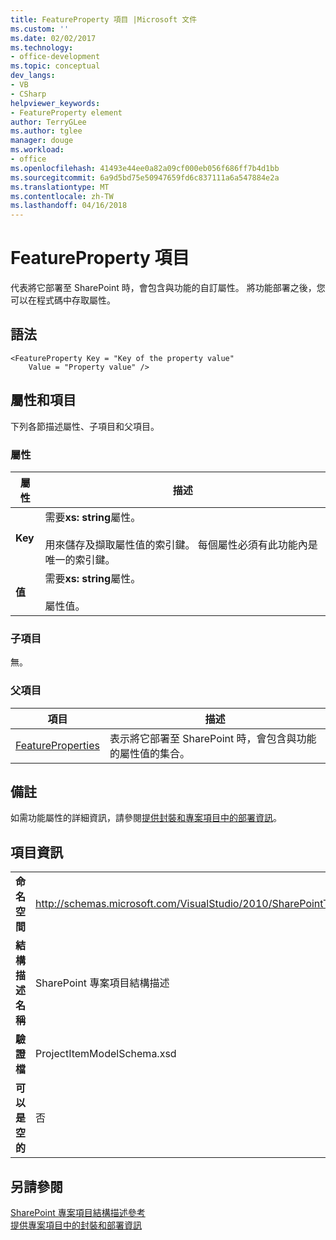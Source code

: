 ```yaml
---
title: FeatureProperty 項目 |Microsoft 文件
ms.custom: ''
ms.date: 02/02/2017
ms.technology:
- office-development
ms.topic: conceptual
dev_langs:
- VB
- CSharp
helpviewer_keywords:
- FeatureProperty element
author: TerryGLee
ms.author: tglee
manager: douge
ms.workload:
- office
ms.openlocfilehash: 41493e44ee0a82a09cf000eb056f686ff7b4d1bb
ms.sourcegitcommit: 6a9d5bd75e50947659fd6c837111a6a547884e2a
ms.translationtype: MT
ms.contentlocale: zh-TW
ms.lasthandoff: 04/16/2018
---
```

# <a name="featureproperty-element"></a>FeatureProperty 項目
  代表將它部署至 SharePoint 時，會包含與功能的自訂屬性。 將功能部署之後，您可以在程式碼中存取屬性。  
  
## <a name="syntax"></a>語法  
  
```  
<FeatureProperty Key = "Key of the property value"  
    Value = "Property value" />  
```  
  
## <a name="attributes-and-elements"></a>屬性和項目  
 下列各節描述屬性、子項目和父項目。  
  
### <a name="attributes"></a>屬性  
  
|屬性|描述|  
|---------------|-----------------|  
|**Key**|需要**xs: string**屬性。<br /><br /> 用來儲存及擷取屬性值的索引鍵。 每個屬性必須有此功能內是唯一的索引鍵。|  
|**值**|需要**xs: string**屬性。<br /><br /> 屬性值。|  
  
### <a name="child-elements"></a>子項目  
 無。  
  
### <a name="parent-elements"></a>父項目  
  
|項目|描述|  
|-------------|-----------------|  
|[FeatureProperties](../sharepoint/featureproperties-element.md)|表示將它部署至 SharePoint 時，會包含與功能的屬性值的集合。|  
  
## <a name="remarks"></a>備註  
 如需功能屬性的詳細資訊，請參閱[提供封裝和專案項目中的部署資訊](../sharepoint/providing-packaging-and-deployment-information-in-project-items.md)。  
  
## <a name="element-information"></a>項目資訊  
  
|||  
|-|-|  
|**命名空間**|http://schemas.microsoft.com/VisualStudio/2010/SharePointTools/SharePointProjectItemModel|  
|**結構描述名稱**|SharePoint 專案項目結構描述|  
|**驗證檔**|ProjectItemModelSchema.xsd|  
|**可以是空的**|否|  
  
## <a name="see-also"></a>另請參閱  
 [SharePoint 專案項目結構描述參考](../sharepoint/sharepoint-project-item-schema-reference.md)   
 [提供專案項目中的封裝和部署資訊](../sharepoint/providing-packaging-and-deployment-information-in-project-items.md)  
  
  